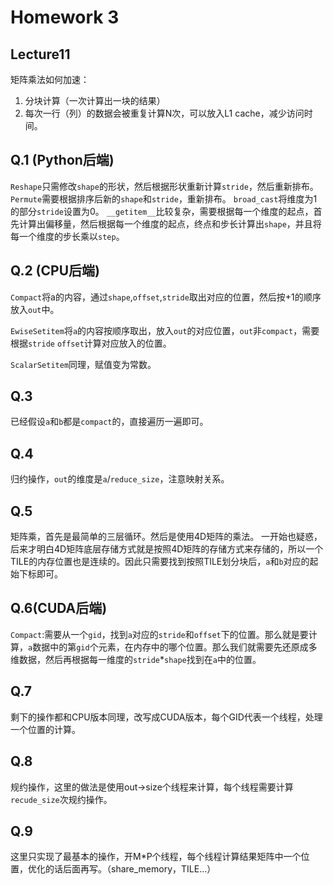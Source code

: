 # Homework 3


## Lecture11

矩阵乘法如何加速：
1. 分块计算（一次计算出一块的结果）
2. 每次一行（列）的数据会被重复计算N次，可以放入L1 cache，减少访问时间。

## Q.1 (Python后端)
`Reshape`只需修改`shape`的形状，然后根据形状重新计算`stride`，然后重新排布。
`Permute`需要根据排序后新的`shape`和`stride`，重新排布。
`broad_cast`将维度为1的部分`stride`设置为0。
`__getitem__`比较复杂，需要根据每一个维度的起点，首先计算出偏移量，然后根据每一个维度的起点，终点和步长计算出`shape`，并且将每一个维度的步长乘以`step`。


## Q.2 (CPU后端)
`Compact`将a的内容，通过`shape`,`offset`,`stride`取出对应的位置，然后按+1的顺序放入`out`中。

`EwiseSetitem`将`a`的内容按顺序取出，放入`out`的对应位置，`out`非`compact`，需要根据`stride` `offset`计算对应放入的位置。

`ScalarSetitem`同理，赋值变为常数。

## Q.3
已经假设`a`和`b`都是`compact`的，直接遍历一遍即可。

## Q.4
归约操作，`out`的维度是`a`/`reduce_size`，注意映射关系。

## Q.5
矩阵乘，首先是最简单的三层循环。然后是使用4D矩阵的乘法。
一开始也疑惑，后来才明白4D矩阵底层存储方式就是按照4D矩阵的存储方式来存储的，所以一个TILE的内存位置也是连续的。因此只需要找到按照TILE划分块后，`a`和`b`对应的起始下标即可。

## Q.6(CUDA后端)
`Compact`:需要从一个`gid`，找到`a`对应的`stride`和`offset`下的位置。那么就是要计算，`a`数据中的第`gid`个元素，在内存中的哪个位置。那么我们就需要先还原成多维数据，然后再根据每一维度的`stride`*`shape`找到在`a`中的位置。

## Q.7
剩下的操作都和CPU版本同理，改写成CUDA版本，每个GID代表一个线程，处理一个位置的计算。

## Q.8
规约操作，这里的做法是使用out->size个线程来计算，每个线程需要计算`recude_size`次规约操作。

## Q.9
这里只实现了最基本的操作，开M*P个线程，每个线程计算结果矩阵中一个位置，优化的话后面再写。（share_memory，TILE...）
